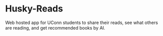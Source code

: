 # Husky-Reads
Web hosted app for UConn students to share their reads, see what others are reading, and get recommended books by AI.
